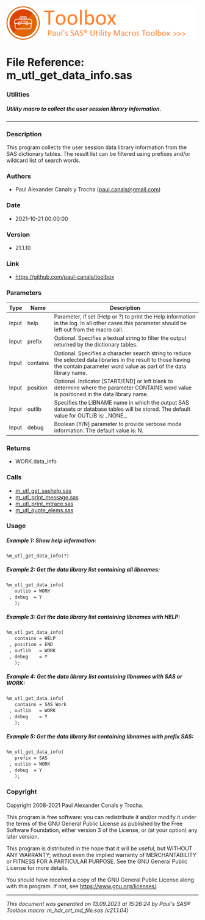 ![../../misc/images/doc_banner.png](../../misc/images/doc_banner.png)
# 
# File Reference: m_utl_get_data_info.sas

### Utilities

##### Utility macro to collect the user session library information.

***

### Description
This program collects the user session data library information from the SAS dictionary tables. The result list can be filtered using prefixes and/or wildcard list of search words.

### Authors
* Paul Alexander Canals y Trocha (paul.canals@gmail.com)

### Date
* 2021-10-21 00:00:00

### Version
* 21.1.10

### Link
* https://github.com/paul-canals/toolbox

### Parameters
| Type | Name | Description |
| ---- | ---- | ----------- |
| Input | help | Parameter, if set (Help or ?) to print the Help information in the log. In all other cases this parameter should be left out from the macro call. |
| Input | prefix | Optional. Specifies a textual string to filter the output returned by the dictionary tables. |
| Input | contains | Optional. Specifies a character search string to reduce the selected data libraries in the result to those having the contain parameter word value as part of the data library name. |
| Input | position | Optional. Indicator [START/END] or left blank to determine where the parameter CONTAINS word value is positioned in the data library name. |
| Input | outlib | Specifies the LIBNAME name in which the output SAS datasets or database tables will be stored. The default value for OUTLIB is: \_NONE\_. |
| Input | debug | Boolean [Y/N] parameter to provide verbose mode information. The default value is: N. |

### Returns
* WORK.data_info

### Calls
* [m_utl_get_sashelp.sas](m_utl_get_sashelp.md)
* [m_utl_print_message.sas](m_utl_print_message.md)
* [m_utl_print_mtrace.sas](m_utl_print_mtrace.md)
* [m_utl_quote_elems.sas](m_utl_quote_elems.md)

### Usage

##### Example 1: Show help information:
```sas
%m_utl_get_data_info(?)
```

##### Example 2: Get the data library list containing all libnames:
```sas
%m_utl_get_data_info(
   outlib = WORK
 , debug  = Y
   );
```

##### Example 3: Get the data library list containing libnames with HELP:
```sas
%m_utl_get_data_info(
   contains = HELP
 , position = END
 , outlib   = WORK
 , debug    = Y
   );
```

##### Example 4: Get the data library list containing libnames with SAS or WORK:
```sas
%m_utl_get_data_info(
   contains = SAS Work
 , outlib   = WORK
 , debug    = Y
   );
```

##### Example 5: Get the data library list containing libnames with prefix SAS:
```sas
%m_utl_get_data_info(
   prefix = SAS
 , outlib = WORK
 , debug  = Y
   );
```

### Copyright
Copyright 2008-2021 Paul Alexander Canals y Trocha. 
 
This program is free software: you can redistribute it and/or modify 
it under the terms of the GNU General Public License as published by 
the Free Software Foundation, either version 3 of the License, or 
(at your option) any later version. 
 
This program is distributed in the hope that it will be useful, 
but WITHOUT ANY WARRANTY; without even the implied warranty of 
MERCHANTABILITY or FITNESS FOR A PARTICULAR PURPOSE. See the 
GNU General Public License for more details. 
 
You should have received a copy of the GNU General Public License 
along with this program. If not, see <https://www.gnu.org/licenses/>. 


***
*This document was generated on 13.09.2023 at 15:26:24  by Paul's SAS&reg; Toolbox macro: m_hdr_crt_md_file.sas (v21.1.04)*
